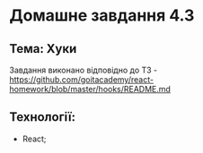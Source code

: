 # Домашне завдання 4.3

## Тема: Хуки

Завдання виконано відповідно до ТЗ -
https://github.com/goitacademy/react-homework/blob/master/hooks/README.md

## Технології:

- React;
